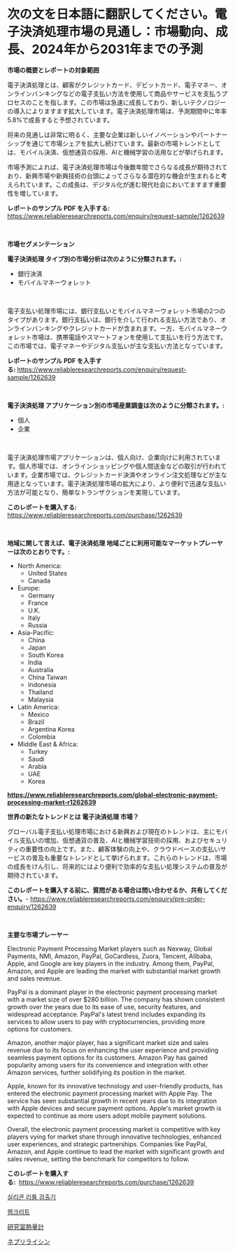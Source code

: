 <p><h1>次の文を日本語に翻訳してください。電子決済処理市場の見通し：市場動向、成長、2024年から2031年までの予測</h1></p><p><strong>市場の概要とレポートの対象範囲</strong></p>
<p><p>電子決済処理とは、顧客がクレジットカード、デビットカード、電子マネー、オンラインバンキングなどの電子支払い方法を使用して商品やサービスを支払うプロセスのことを指します。この市場は急速に成長しており、新しいテクノロジーの導入によりますます拡大しています。電子決済処理市場は、予測期間中に年率5.8%で成長すると予想されています。</p><p>将来の見通しは非常に明るく、主要な企業は新しいイノベーションやパートナーシップを通じて市場シェアを拡大し続けています。最新の市場トレンドとしては、モバイル決済、仮想通貨の採用、AIと機械学習の活用などが挙げられます。</p><p>市場予測によれば、電子決済処理市場は今後数年間でさらなる成長が期待されており、新興市場や新興技術の台頭によってさらなる潜在的な機会が生まれると考えられています。この成長は、デジタル化が進む現代社会においてますます重要性を増しています。</p></p>
<p><strong>レポートのサンプル PDF を入手する:</strong> <a href="https://www.reliableresearchreports.com/enquiry/request-sample/1262639">https://www.reliableresearchreports.com/enquiry/request-sample/1262639</a></p>
<p>&nbsp;</p>
<p><strong>市場セグメンテーション</strong></p>
<p><strong>電子決済処理 タイプ別の市場分析は次のように分類されます。:</strong></p>
<p><ul><li>銀行決済</li><li>モバイルマネーウォレット</li></ul></p>
<p>&nbsp;</p>
<p><p>電子支払い処理市場には、銀行支払いとモバイルマネーウォレット市場の2つのタイプがあります。銀行支払いは、銀行を介して行われる支払い方法であり、オンラインバンキングやクレジットカードが含まれます。一方、モバイルマネーウォレット市場は、携帯電話やスマートフォンを使用して支払いを行う方法です。この市場では、電子マネーやデジタル支払いが主な支払い方法となっています。</p></p>
<p><strong>レポートのサンプル PDF を入手する:</strong>&nbsp;<a href="https://www.reliableresearchreports.com/enquiry/request-sample/1262639">https://www.reliableresearchreports.com/enquiry/request-sample/1262639</a></p>
<p>&nbsp;</p>
<p><strong> 電子決済処理 アプリケーション別の市場産業調査は次のように分類されます。:</strong></p>
<p><ul><li>個人</li><li>企業</li></ul></p>
<p>&nbsp;</p>
<p><p>電子決済処理市場アプリケーションは、個人向け、企業向けに利用されています。個人市場では、オンラインショッピングや個人間送金などの取引が行われています。企業市場では、クレジットカード決済やオンライン注文処理などが主な用途となっています。電子決済処理市場の拡大により、より便利で迅速な支払い方法が可能となり、簡単なトランザクションを実現しています。</p></p>
<p><strong>このレポートを購入する:</strong>&nbsp; <a href="https://www.reliableresearchreports.com/purchase/1262639">https://www.reliableresearchreports.com/purchase/1262639</a></p>
<p>&nbsp;</p>
<p><strong>地域に関して言えば、電子決済処理 地域ごとに利用可能なマーケットプレーヤーは次のとおりです。:</strong></p>
<p><ul>
    <li>
        North America:
        <ul>
            <li>United States</li>
            <li>Canada</li>
        </ul>
    </li>
    <li>
        Europe:
        <ul>
            <li>Germany</li>
            <li>France</li>
            <li>U.K.</li>
            <li>Italy</li>
            <li>Russia</li>
        </ul>
    </li>
    <li>
        Asia-Pacific:
        <ul>
            <li>China</li>
            <li>Japan</li>
            <li>South Korea</li>
            <li>India</li>
            <li>Australia</li>
            <li>China Taiwan</li>
            <li>Indonesia</li>
            <li>Thailand</li>
            <li>Malaysia</li>
        </ul>
    </li>
    <li>
        Latin America:
        <ul>
            <li>Mexico</li>
            <li>Brazil</li>
            <li>Argentina Korea</li>
            <li>Colombia</li>
        </ul>
    </li>
    <li>
        Middle East & Africa:
        <ul>
            <li>Turkey</li>
            <li>Saudi</li>
            <li>Arabia</li>
            <li>UAE</li>
            <li>Korea</li>
        </ul>
    </li>
    </ul></p>
<p><strong><a href="https://www.reliableresearchreports.com/global-electronic-payment-processing-market-r1262639">https://www.reliableresearchreports.com/global-electronic-payment-processing-market-r1262639</a></strong>&nbsp;</p>
<p><strong>世界の新たなトレンドとは 電子決済処理 市場？</strong></p>
<p><p>グローバル電子支払い処理市場における新興および現在のトレンドは、主にモバイル支払いの増加、仮想通貨の普及、AIと機械学習技術の採用、およびセキュリティの重要性の向上です。また、顧客体験の向上や、クラウドベースの支払いサービスの普及も重要なトレンドとして挙げられます。これらのトレンドは、市場の成長をけん引し、将来的にはより便利で効率的な支払い処理システムの普及が期待されています。</p></p>
<p><strong>このレポートを購入する前に、質問がある場合は問い合わせるか、共有してください。</strong>- <a href="https://www.reliableresearchreports.com/enquiry/pre-order-enquiry/1262639">https://www.reliableresearchreports.com/enquiry/pre-order-enquiry/1262639</a></p>
<p>&nbsp;</p>
<p><strong>主要な市場プレーヤー</strong></p>
<p><p>Electronic Payment Processing Market players such as Nexway, Global Payments, NMI, Amazon, PayPal, GoCardless, Zuora, Tencent, Alibaba, Apple, and Google are key players in the industry. Among them, PayPal, Amazon, and Apple are leading the market with substantial market growth and sales revenue.</p><p>PayPal is a dominant player in the electronic payment processing market with a market size of over $280 billion. The company has shown consistent growth over the years due to its ease of use, security features, and widespread acceptance. PayPal's latest trend includes expanding its services to allow users to pay with cryptocurrencies, providing more options for customers.</p><p>Amazon, another major player, has a significant market size and sales revenue due to its focus on enhancing the user experience and providing seamless payment options for its customers. Amazon Pay has gained popularity among users for its convenience and integration with other Amazon services, further solidifying its position in the market.</p><p>Apple, known for its innovative technology and user-friendly products, has entered the electronic payment processing market with Apple Pay. The service has seen substantial growth in recent years due to its integration with Apple devices and secure payment options. Apple's market growth is expected to continue as more users adopt mobile payment solutions.</p><p>Overall, the electronic payment processing market is competitive with key players vying for market share through innovative technologies, enhanced user experiences, and strategic partnerships. Companies like PayPal, Amazon, and Apple continue to lead the market with significant growth and sales revenue, setting the benchmark for competitors to follow.</p></p>
<p><strong>このレポートを購入する:</strong>&nbsp;&nbsp;<a href="https://www.reliableresearchreports.com/purchase/1262639">https://www.reliableresearchreports.com/purchase/1262639</a></p>
<p><p><a href="https://medium.com/@reinaurphy35/%EC%8B%A4%EB%A6%AC%EC%BD%98-%EB%A6%AC%ED%8A%AC-%ED%83%90%EC%A7%80%EA%B8%B0-%EC%8B%9C%EC%9E%A5-%EB%B6%84%EC%84%9D-%EB%B0%8F-2024%EB%85%84%EB%B6%80%ED%84%B0-2031%EB%85%84%EA%B9%8C%EC%A7%80%EC%9D%98-%ED%81%AC%EA%B8%B0-%EC%98%88%EC%B8%A1-f647bc69e01c">실리콘 리튬 검출기</a></p><p><a href="https://medium.com/@reinaurphy35/%ED%97%B4%ED%94%84%ED%81%AC%EB%A6%AC%ED%8A%B8-%EC%8B%9C%EC%9E%A5-%EC%A0%84%EB%A7%9D-%EC%82%B0%EC%97%85-%EA%B0%9C%EC%9A%94-%EB%B0%8F-%EC%98%88%EC%B8%A1-2024%EB%85%84%EB%B6%80%ED%84%B0-2031%EB%85%84%EA%B9%8C%EC%A7%80-df8a5a6b3351">헴크리트</a></p><p><a href="https://medium.com/@ronaldowens626/%E3%83%A9%E3%83%9C%E3%82%AB%E3%83%AD%E3%83%AA%E3%83%A1%E3%83%BC%E3%82%BF%E3%83%BC%E5%B8%82%E5%A0%B4%E3%83%AC%E3%83%9D%E3%83%BC%E3%83%88%E3%81%AF-%E3%81%93%E3%81%AE%E5%B8%82%E5%A0%B4%E3%81%AE%E6%9C%80%E6%96%B0%E3%81%AE%E3%83%88%E3%83%AC%E3%83%B3%E3%83%89%E3%81%A8%E6%88%90%E9%95%B7%E6%A9%9F%E4%BC%9A%E3%82%92%E6%98%8E%E3%82%89%E3%81%8B%E3%81%AB%E3%81%97%E3%81%A6%E3%81%84%E3%81%BE%E3%81%99-f7ff67bab42a">研究室熱量計</a></p><p><a href="https://medium.com/@ronaldowens626/%E3%83%8D%E3%83%97%E3%83%AA%E3%83%AA%E3%82%B8%E3%83%B3%E5%B8%82%E5%A0%B4%E3%81%AE%E5%88%86%E6%9E%90-%E3%82%B0%E3%83%AD%E3%83%BC%E3%83%90%E3%83%AB%E7%94%A3%E6%A5%AD%E3%81%AE%E5%B1%95%E6%9C%9B%E3%81%A8%E4%BA%88%E6%B8%AC-2024%E5%B9%B4%E3%81%8B%E3%82%892031%E5%B9%B4%E3%81%BE%E3%81%A7-559ad390c2c6">ネプリライシン</a></p></p>